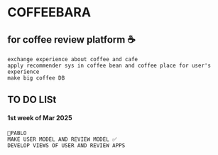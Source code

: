 # COFFEEBARA
## for coffee review platform ☕
    exchange experience about coffee and cafe
    apply recommender sys in coffee bean and coffee place for user's experience
    make big coffee DB


## TO DO LISt
#### 1st week of Mar 2025
    🐒PABLO
    MAKE USER MODEL AND REVIEW MODEL ✅
    DEVELOP VIEWS OF USER AND REVIEW APPS
